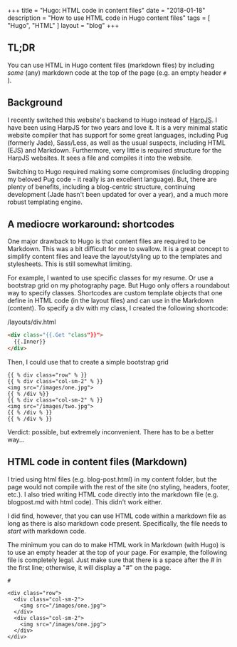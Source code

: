 +++
title = "Hugo: HTML code in content files"
date = "2018-01-18"
description = "How to use HTML code in Hugo content files"
tags = [ "Hugo", "HTML" ]
layout = "blog"
+++

## TL;DR
You can use HTML in Hugo content files (markdown files) by including *some* (any) markdown code at the top of the page (e.g. an empty header `# `).

## Background

I recently switched this website's backend to Hugo instead of [HarpJS](http://harpjs.com/). I have been using HarpJS for two years and love it. It is a very minimal static website compiler that has support for some great languages, including Pug (formerly Jade), Sass/Less, as well as the usual suspects, including HTML (EJS) and Markdown. Furthermore, very little is required structure for the HarpJS websites. It sees a file and compiles it into the website.

Switching to Hugo required making some compromises (including dropping my beloved Pug code - it really is an excellent language). But, there are plenty of benefits, including a blog-centric structure, continuing development (Jade hasn't been updated for over a year), and a much more robust templating engine.

## A mediocre workaround: shortcodes

One major drawback to Hugo is that content files are required to be Markdown. This was a bit difficult for me to swallow. It is a great concept to simplify content files and leave the layout/styling up to the templates and stylesheets. This is still somewhat limiting.

For example, I wanted to use specific classes for my resume. Or use a bootstrap grid on my photography page. But Hugo only offers a roundabout way to specify classes. Shortcodes are custom template objects that one define in HTML code (in the layout files) and can use in the Markdown (content). To specify a div with my class, I created the following shortcode:

/layouts/div.html
```html
<div class="{{.Get "class"}}">
  {{.Inner}}
</div>
```

Then, I could use that to create a simple bootstrap grid

```
{{ % div class="row" % }}
{{ % div class="col-sm-2" % }}
<img src="/images/one.jpg">
{{ % /div %}}
{{ % div class="col-sm-2" % }}
<img src="/images/two.jpg">
{{ % /div % }}
{{ % /div % }}
```

Verdict: possible, but extremely inconvenient. There has to be a better way...

## HTML code in content files (Markdown)

I tried using html files (e.g. blog-post.html) in my content folder, but the page would not compile with the rest of the site (no styling, headers, footer, etc.). I also tried writing HTML code directly into the markdown file (e.g. blogpost.md with html code). This didn't work either.

I did find, however, that you can use HTML code within a markdown file as long as there is also markdown code present. Specifically, the file needs to *start* with markdown code.

The minimum you can do to make HTML work in Markdown (with Hugo) is to use an empty header at the top of your page. For example, the following file is completely legal. Just make sure that there is a space after the # in the first line; otherwise, it will display a "#" on the page.

```
# 

<div class="row">
  <div class="col-sm-2">
    <img src="/images/one.jpg">
  </div>
  <div class="col-sm-2">
    <img src="/images/one.jpg">
  </div>
</div>
```